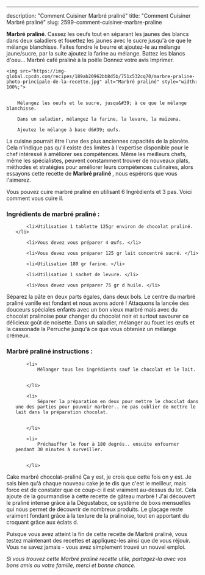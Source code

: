 ---
description: "Comment Cuisiner Marbré praliné"
title: "Comment Cuisiner Marbré praliné"
slug: 2599-comment-cuisiner-marbre-praline

<p>
	<strong>Marbré praliné</strong>. 
	Cassez les oeufs tout en séparant les jaunes des blancs dans deux saladiers et fouettez les jaunes avec le sucre jusqu&#39;à ce que le mélange blanchisse. Faites fondre le beurre et ajoutez-le au mélange jaune/sucre, par la suite ajoutez la farine au mélange. Battez les blancs d&#39;oeu… Marbré café praliné à la poêle Donnez votre avis Imprimer.
</p>
<p>
	
	<img src="https://img-global.cpcdn.com/recipes/189ab20962bb8d5b/751x532cq70/marbre-praline-photo-principale-de-la-recette.jpg" alt="Marbré praliné" style="width: 100%;">
	
	
		Mélangez les oeufs et le sucre, jusqu&#39; à ce que le mélange blanchisse.
	
		Dans un saladier, mélangez la farine, la levure, la maïzena.
	
		Ajoutez le mélange à base d&#39; œufs.
	
</p>

La cuisine pourrait être l'une des plus anciennes capacités de la planète. Cela n'indique pas qu'il existe des limites à l'expertise disponible pour le chef intéressé à améliorer ses compétences. Même les meilleurs chefs, même les spécialistes, peuvent constamment trouver de nouveaux plats, méthodes et stratégies pour améliorer leurs compétences culinaires, alors essayons cette recette de <strong> Marbré praliné </strong>, nous espérons que vous l'aimerez.

<!--inarticleads1-->

Vous pouvez cuire marbré praliné en utilisant 6 Ingrédients et 3 pas. Voici comment vous cuire il.

<h3>Ingrédients de marbré praliné :</h3>

<ol>
	
		<li>Utilisation 1 tablette 125gr environ de chocolat praliné. </li>
	
		<li>Vous devez vous préparer 4 œufs. </li>
	
		<li>Vous devez vous préparer 125 gr lait concentré sucré. </li>
	
		<li>Utilisation 180 gr farine. </li>
	
		<li>Utilisation 1 sachet de levure. </li>
	
		<li>Vous devez vous préparer 75 gr d huile. </li>
	
</ol>

Séparez la pâte en deux parts égales, dans deux bols. Le centre du marbré praliné vanille est fondant et nous avons adoré ! Attaquons la lancée des douceurs spéciales enfants avec un bon vieux marbré mais avec du chocolat pralinoise pour changer du chocolat noir et surtout savourer ce délicieux goût de noisette. Dans un saladier, mélanger au fouet les œufs et la cassonade la Perruche jusqu&#39;à ce que vous obteniez un mélange crémeux. 

<!--inarticleads2-->

<h3>Marbré praliné instructions :</h3>

<ol>
	
		<li>
			Mélanger tous les ingrédients sauf le chocolat et le lait.
			
			
		</li>
	
		<li>
			Séparer la préparation en deux pour mettre le chocolat dans une des parties pour pouvoir marbrer.. ne pas oublier de mettre le lait dans la préparation chocolat.
			
			
		</li>
	
		<li>
			Préchauffer le four à 180 degrés.. ensuite enfourner pendant 30 minutes à surveiller.
			
			
		</li>
	
</ol>

Cake marbré chocolat-praliné Ça y est, je crois que cette fois on y est. Je sais bien qu&#39;à chaque nouveau cake je te dis que c&#39;est le meilleur, mais force est de constater que ce coup-ci il est vraiment au-dessus du lot. Cela ajoute de la gourmandise à cette recette de gâteau marbré ! J&#39;ai découvert le praliné intense grâce à la Dégustabox, ce système de boxs mensuelles qui nous permet de découvrir de nombreux produits. Le glaçage reste vraiment fondant grâce à la texture de la pralinoise, tout en apportant du croquant grâce aux éclats d. 

<!--inarticleads1-->

<p>
Puisque vous avez atteint la fin de cette recette de Marbré praliné, vous testez maintenant des recettes et appliquez-les ainsi que de vous réjouir. Vous ne savez jamais - vous avez simplement trouvé un nouvel emploi.
</p>

<p>
<i>Si vous trouvez cette Marbré praliné recette utile, partagez-la avec vos bons amis ou votre famille, merci et bonne chance.</i>
</p>
